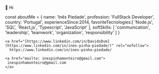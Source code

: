 👋 Hi

 <div>
const aboutMe = {
 name: 'Inês Piedade',
 profession: 'FullStack Developer',
 country: 'Portugal',
 experienceSince:2014,
 favoriteTecnologies:[
  'Node.js',
  'SQL',
  'React,js',
  'Typescript',
  'JavaScript'
 ],
 softSkills: [
   'communication',
   'leadership',
   'teamwork',
   'organization',
   'responsibility'
 ] 
}
</div>


    <a href="[https://www.linkedin.com/in/DavidsDvm](https://www.linkedin.com/in/ines-pinha-piedade/)" rel="nofollow">
      https://www.linkedin.com/in/ines-pinha-piedade/
  </a>
      
    <a href="mailto: inespinhamonteiro@gmail.com">
     inespinhamonteiro@gmail.com
    </a>
 

 
